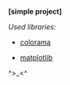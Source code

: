**[simple project]**

*Used libraries:*

* [colorama](https://pypi.org/project/colorama/)

* [matplotlib](https://pypi.org/project/matplotlib/)

^>_<^
